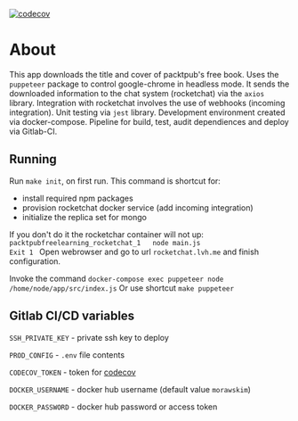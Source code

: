 [![codecov](https://codecov.io/gh/morawskim/packtpub-free-learning/branch/master/graph/badge.svg)](https://codecov.io/gh/morawskim/packtpub-free-learning)

# About
This app downloads the title and cover of packtpub's free book.
Uses the `puppeteer` package to control google-chrome in headless mode.
It sends the downloaded information to the chat system (rocketchat) via the `axios` library. Integration with rocketchat involves the use of webhooks (incoming integration). Unit testing via `jest` library.
Development environment created via docker-compose.
Pipeline for build, test, audit dependiences and deploy via Gitlab-CI.

## Running

Run `make init`, on first run.
This command is shortcut for:
* install required npm packages
* provision rocketchat docker service (add incoming integration)
* initialize the replica set for mongo

If you don't do it the rocketchar container will not up: `packtpubfreelearning_rocketchat_1   node main.js                     Exit 1 `
Open webrowser and go to url `rocketchat.lvh.me` and finish configuration.

Invoke the command `docker-compose exec puppeteer node /home/node/app/src/index.js`
Or use shortcut `make puppeteer`

## Gitlab CI/CD variables

`SSH_PRIVATE_KEY` - private ssh key to deploy

`PROD_CONFIG` - `.env` file contents

`CODECOV_TOKEN` - token for [codecov](https://codecov.io/)

`DOCKER_USERNAME` - docker hub username (default value `morawskim`)

`DOCKER_PASSWORD` - docker hub password or access token
